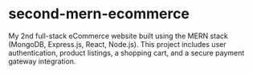 # second-mern-ecommerce
My 2nd full-stack eCommerce website built using the MERN stack (MongoDB, Express.js, React, Node.js). This project includes user authentication, product listings, a shopping cart, and a secure payment gateway integration.
